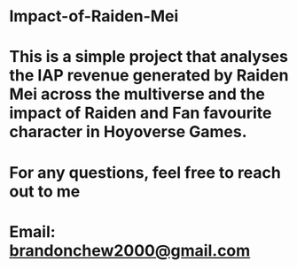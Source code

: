# Impact-of-Raiden-Mei

# This is a simple project that analyses the IAP revenue generated by Raiden Mei across the multiverse and the impact of Raiden and Fan favourite character in Hoyoverse Games.

# For any questions, feel free to reach out to me
# Email: brandonchew2000@gmail.com
